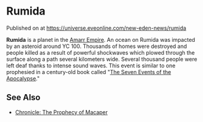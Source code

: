 # Rumida
Published on  at https://universe.eveonline.com/new-eden-news/rumida

**Rumida** is a planet in the [Amarr Empire](6BPFRy27fN4LnYlIyzvEwo). An ocean on Rumida was impacted by an asteroid around YC 100. Thousands of homes were destroyed and people killed as a result of powerful shockwaves which plowed through the surface along a path several kilometers wide. Several thousand people were left deaf thanks to intense sound waves. This event is similar to one prophesied in a century-old book called "[The Seven Events of the Apocalypse](1vsutxaE6RLjfDo0cJuevU)."

See Also
--------
-   [Chronicle: The Prophecy of Macaper](5vAIr5h9o6FAER1n3Rhief)
